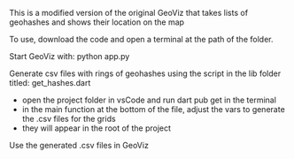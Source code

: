 This is a modified version of the original GeoViz that takes lists of geohashes and shows their location on the map

To use, download the code and open a terminal at the path of the folder.

Start GeoViz with: python app.py

Generate csv files with rings of geohashes using the script in the lib folder titled: get_hashes.dart
- open the project folder in vsCode and run dart pub get in the terminal
- in the main function at the bottom of the file, adjust the vars to generate the .csv files for the grids 
- they will appear in the root of the project

Use the generated .csv files in GeoViz
